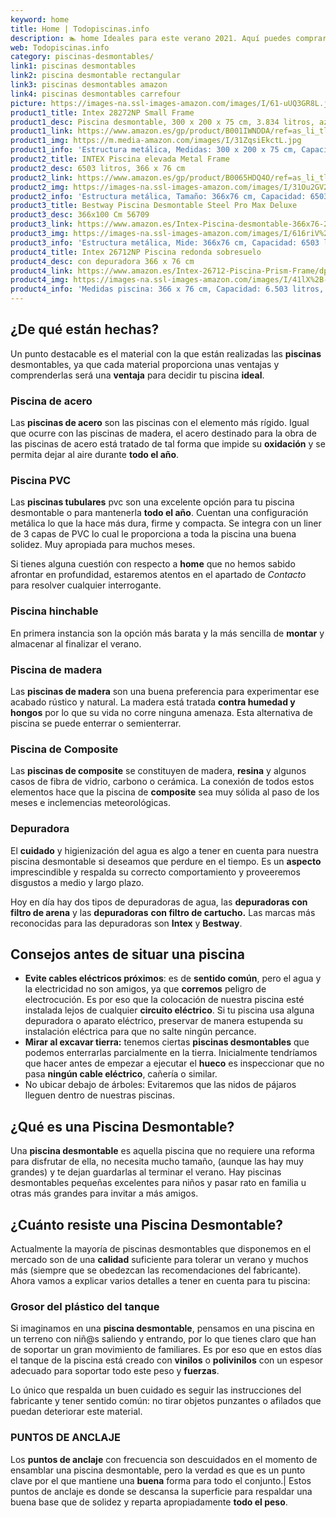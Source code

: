```yaml
---
keyword: home
title: Home | Todopiscinas.info
description: 🏊 home Ideales para este verano 2021. Aquí puedes comprar home y comparar con otras similares. No dejes escapar home a un precio realmente tentador.
web: Todopiscinas.info
category: piscinas-desmontables/
link1: piscinas desmontables
link2: piscina desmontable rectangular
link3: piscinas desmontables amazon
link4: piscinas desmontables carrefour
picture: https://images-na.ssl-images-amazon.com/images/I/61-uUQ3GR8L.jpg
product1_title: Intex 28272NP Small Frame
product1_desc: Piscina desmontable, 300 x 200 x 75 cm, 3.834 litros, azul
product1_link: https://www.amazon.es/gp/product/B001IWNDDA/ref=as_li_tl?ie=UTF8&camp=3638&creative=24630&creativeASIN=B001IWNDDA&linkCode=as2&tag=todopiscinas0e-21&linkId=25b9d647487c889cb6ef56ed63f50ca1
product1_img: https://m.media-amazon.com/images/I/31ZqsiEkctL.jpg
product1_info: 'Estructura metálica, Medidas: 300 x 200 x 75 cm, Capacidad: 3.834 litros, Para 6 personas (+ 6 años), Fácil montaje, Forma rectangular'
product2_title: INTEX Piscina elevada Metal Frame
product2_desc: 6503 litros, 366 x 76 cm
product2_link: https://www.amazon.es/gp/product/B0065HDQ4O/ref=as_li_tl?ie=UTF8&camp=3638&creative=24630&creativeASIN=B0065HDQ4O&linkCode=as2&tag=todopiscinas0e-21&linkId=ed2430e3ba564d3527ee103df33ed7b3
product2_img: https://images-na.ssl-images-amazon.com/images/I/31Ou2GV2SAL.jpg
product2_info: 'Estructura metálica, Tamaño: 366x76 cm, Capacidad: 6503 litros, Forma circular, De 4 a 7 personas (+6 años)'
product3_title: Bestway Piscina Desmontable Steel Pro Max Deluxe
product3_desc: 366x100 Cm 56709
product3_link: https://www.amazon.es/Intex-Piscina-desmontable-366x76-28210NP/dp/B0065HDQ4O?__mk_es_ES=%C3%85M%C3%85%C5%BD%C3%95%C3%91&crid=25UQGV9HG2INI&dchild=1&keywords=piscinas+desmontables&qid=1615854176&sprefix=piscinas+dem%2Caps%2C201&sr=8-5&linkCode=ll1&tag=todopiscinas0e-21&linkId=34f200977c6cbaab1f3f4d9ac0e64755&language=es_ES&ref_=as_li_ss_tl
product3_img: https://images-na.ssl-images-amazon.com/images/I/616riV%2BiY3L.jpg
product3_info: 'Estructura metálica, Mide: 366x76 cm, Capacidad: 6503 litros, De 4 a 7 personas mayores de 6 años, Forma circular, Tecnología Super-Tough'
product4_title: Intex 26712NP Piscina redonda sobresuelo
product4_desc: con depuradora 366 x 76 cm
product4_link: https://www.amazon.es/Intex-26712-Piscina-Prism-Frame/dp/B07FB823GL?__mk_es_ES=%C3%85M%C3%85%C5%BD%C3%95%C3%91&dchild=1&keywords=piscinas+desmontables+con+depuradora&qid=1615936418&sr=8-5&linkCode=ll1&tag=todopiscinas0e-21&linkId=d98699de7830cd471766fa1daa36de34&language=es_ES&ref_=as_li_ss_tl
product4_img: https://images-na.ssl-images-amazon.com/images/I/41lX%2B-YpibL.jpg
product4_info: 'Medidas piscina: 366 x 76 cm, Capacidad: 6.503 litros, Incluye depuradora de cartucha A, Lona resistente triple capa'
---
```




## ¿De qué  están hechas?

Un punto destacable es el material con la que están realizadas las **piscinas** desmontables, ya que cada material proporciona unas ventajas y comprenderlas  será una **ventaja** para decidir tu piscina **ideal**.


### Piscina de acero

Las **piscinas de acero** son las piscinas con el elemento más rígido. Igual que ocurre con las piscinas de madera, el acero destinado para la obra de las piscinas de acero está tratado de tal forma que impide su **oxidación** y se permita dejar al aire durante **todo el año**.


### Piscina  PVC

Las **piscinas tubulares** pvc son una excelente opción para tu piscina desmontable o para mantenerla **todo el año**. Cuentan una configuración metálica lo que la hace más dura, firme y compacta. Se integra con un liner de 3 capas de PVC lo cual le proporciona a toda la piscina una buena solidez. Muy apropiada para muchos meses.

Si tienes alguna cuestión con respecto a **home** que no hemos sabido afrontar en profundidad, estaremos atentos en el apartado de _Contacto_ para resolver cualquier interrogante.


### Piscina hinchable

En primera instancia son la opción más barata y la más sencilla de **montar** y almacenar al finalizar el verano.


### Piscina de madera

Las **piscinas de madera** son una buena preferencia para experimentar ese acabado rústico y natural. La madera está tratada **contra humedad y hongos** por lo que su vida no corre ninguna amenaza. Esta alternativa de piscina se puede enterrar o semienterrar.


### Piscina de Composite

Las **piscinas de composite** se constituyen de madera, **resina** y algunos casos de fibra de vidrio, carbono o cerámica. La conexión de todos estos elementos hace que la piscina de **composite** sea muy sólida al paso de los meses e inclemencias meteorológicas.

<brand-panel :title=product1_title :desc=product1_desc :img=product1_img :link=product1_link></brand-panel>

<stats-list :link1=link1 :link2=link2 :link3=link3 :link4=link4 :category=category></stats-list>


### Depuradora

El **cuidado** y higienización del agua es algo a tener en cuenta para nuestra piscina desmontable si deseamos que perdure en el tiempo. Es un **aspecto** imprescindible y respalda su correcto comportamiento y proveeremos disgustos a medio y largo plazo.

Hoy en día hay dos tipos de depuradoras de agua, las **depuradoras con filtro de arena** y  las **depuradoras** **con filtro de cartucho.** Las marcas más reconocidas para las depuradoras son **Intex** y **Bestway**.


## Consejos antes de situar una piscina



*   **Evite cables eléctricos próximos**: es de **sentido común**, pero el agua y la electricidad no son amigos, ya que **corremos** peligro de electrocución. Es por eso que la colocación de nuestra piscina esté instalada lejos de cualquier **circuito eléctrico**. Si tu piscina usa alguna depuradora o aparato eléctrico, preservar de manera estupenda su instalación eléctrica para que no salte ningún percance.
*   **Mirar al excavar tierra:** tenemos ciertas **piscinas desmontables** que podemos enterrarlas parcialmente en la tierra. Inicialmente tendríamos que hacer antes de empezar a ejecutar el **hueco** es inspeccionar que no pasa **ningún cable eléctrico**, cañería o similar.
*   No ubicar debajo de árboles: Evitaremos que las nidos de pájaros lleguen dentro de nuestras piscinas.
## ¿Qué es una Piscina Desmontable?

Una **piscina desmontable** es aquella piscina que no requiere una reforma para disfrutar de ella, no necesita mucho tamaño, (aunque las hay muy grandes) y te dejan guardarlas al terminar el verano. Hay piscinas desmontables pequeñas excelentes para niños y pasar rato en familia u otras más grandes para invitar a más amigos.


## ¿Cuánto resiste una Piscina Desmontable?

Actualmente la mayoría de piscinas desmontables que disponemos en el mercado son de una **calidad** suficiente para tolerar un verano y muchos más (siempre que se obedezcan las recomendaciones del fabricante). Ahora vamos a explicar varios detalles a tener en cuenta para tu piscina:


### Grosor del plástico del tanque

Si imaginamos en una **piscina desmontable**, pensamos en una piscina en un terreno con niñ@s saliendo y entrando, por lo que tienes claro que han de soportar un gran movimiento de familiares. Es por eso que en estos días el tanque de la piscina está creado con **vinilos** o **polivinilos** con un espesor adecuado para soportar todo este peso y **fuerzas**.

Lo único que respalda un	 buen cuidado es seguir las instrucciones del fabricante y tener sentido común: no tirar objetos punzantes o afilados que puedan deteriorar este material.


### PUNTOS DE ANCLAJE

Los **puntos de anclaje** con frecuencia son descuidados en el momento de ensamblar una piscina desmontable, pero la verdad es que es un punto clave por el que mantiene una **buena** forma para todo el conjunto.| Estos puntos de anclaje es donde se descansa la superficie para respaldar una buena base que de solidez y reparta apropiadamente **todo el peso**.

<external-banner></external-banner>
